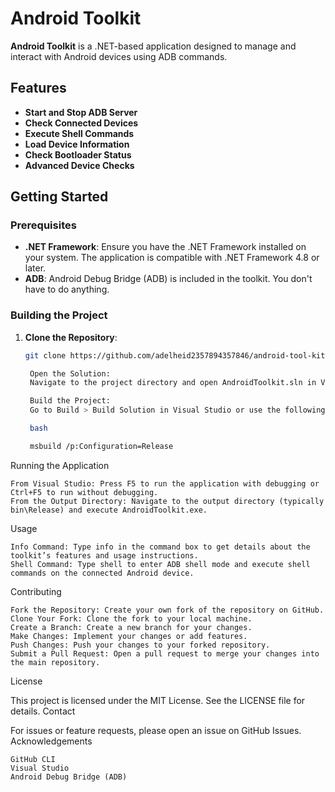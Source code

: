 # Android Toolkit

**Android Toolkit** is a .NET-based application designed to manage and interact with Android devices using ADB commands.

## Features

- **Start and Stop ADB Server**
- **Check Connected Devices**
- **Execute Shell Commands**
- **Load Device Information**
- **Check Bootloader Status**
- **Advanced Device Checks**

## Getting Started

### Prerequisites

- **.NET Framework**: Ensure you have the .NET Framework installed on your system. The application is compatible with .NET Framework 4.8 or later.
- **ADB**: Android Debug Bridge (ADB) is included in the toolkit. You don't have to do anything.

### Building the Project

1. **Clone the Repository**:
   ```bash
   git clone https://github.com/adelheid2357894357846/android-tool-kit

    Open the Solution:
    Navigate to the project directory and open AndroidToolkit.sln in Visual Studio.

    Build the Project:
    Go to Build > Build Solution in Visual Studio or use the following command in the terminal:

    bash

    msbuild /p:Configuration=Release

Running the Application

    From Visual Studio: Press F5 to run the application with debugging or Ctrl+F5 to run without debugging.
    From the Output Directory: Navigate to the output directory (typically bin\Release) and execute AndroidToolkit.exe.

Usage

    Info Command: Type info in the command box to get details about the toolkit’s features and usage instructions.
    Shell Command: Type shell to enter ADB shell mode and execute shell commands on the connected Android device.

Contributing

    Fork the Repository: Create your own fork of the repository on GitHub.
    Clone Your Fork: Clone the fork to your local machine.
    Create a Branch: Create a new branch for your changes.
    Make Changes: Implement your changes or add features.
    Push Changes: Push your changes to your forked repository.
    Submit a Pull Request: Open a pull request to merge your changes into the main repository.

License

This project is licensed under the MIT License. See the LICENSE file for details.
Contact

For issues or feature requests, please open an issue on GitHub Issues.
Acknowledgements

    GitHub CLI
    Visual Studio
    Android Debug Bridge (ADB)

